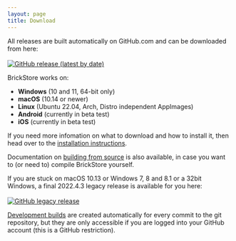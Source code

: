 ```yaml
---
layout: page
title: Download
---
```

All releases are built automatically on GitHub.com and can be downloaded from here:<br><br>
[![GitHub release (latest by date)](https://img.shields.io/github/v/release/rgriebl/brickstore?label=Download%20BrickStore&color=469BC3&style=for-the-badge)](https://github.com/rgriebl/brickstore/releases/latest)

BrickStore works on:
* **Windows** (10 and 11, 64-bit only)
* **macOS** (10.14 or newer)
* **Linux** (Ubuntu 22.04, Arch, Distro independent AppImages)
* **Android** (currently in beta test)
* **iOS** (currently in beta test)

If you need more infomation on what to download and how to install it, then
head over to the [installation instructions](installation).

Documentation on [building from source](compile) is also available, in case
you want to (or need to) compile BrickStore yourself.

If you are stuck on macOS 10.13 or Windows 7, 8 and 8.1 or a 32bit Windows,
a final 2022.4.3 legacy release is available for you here:<br><br>
[![GitHub legacy release](https://img.shields.io/static/v1?message=v2022.4.3&label=Legacy%20Version&color=inactive&style=for-the-badge)](https://github.com/rgriebl/brickstore/releases/v2022.4.3)

<i class="fas fa-tools"></i> [Development builds](https://github.com/rgriebl/brickstore/actions)
are created automatically for every commit to the git repository, but they
are only accessible if you are logged into your GitHub account (this is a
GitHub restriction).
